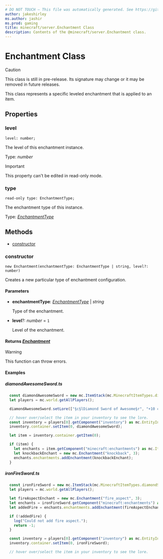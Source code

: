 ```yaml
---
# DO NOT TOUCH — This file was automatically generated. See https://github.com/mojang/minecraftapidocsgenerator to modify descriptions, examples, etc.
author: jakeshirley
ms.author: jashir
ms.prod: gaming
title: minecraft/server.Enchantment Class
description: Contents of the @minecraft/server.Enchantment class.
---
```

# Enchantment Class

> [!CAUTION]
> This class is still in pre-release.  Its signature may change or it may be removed in future releases.

This class represents a specific leveled enchantment that is applied to an item.

## Properties

### **level**
`level: number;`

The level of this enchantment instance.

Type: *number*
  
> [!IMPORTANT]
> This property can't be edited in read-only mode.

### **type**
`read-only type: EnchantmentType;`

The enchantment type of this instance.

Type: [*EnchantmentType*](EnchantmentType.md)

## Methods
- [constructor](#constructor)

### **constructor**
`
new Enchantment(enchantmentType: EnchantmentType | string, level?: number)
`

Creates a new particular type of enchantment configuration.

#### **Parameters**
- **enchantmentType**: [*EnchantmentType*](EnchantmentType.md) | *string*
  
  Type of the enchantment.
- **level**?: *number* = `1`
  
  Level of the enchantment.

#### **Returns** [*Enchantment*](Enchantment.md)

> [!WARNING]
> This function can throw errors.

#### Examples
##### ***diamondAwesomeSword.ts***
```typescript
  const diamondAwesomeSword = new mc.ItemStack(mc.MinecraftItemTypes.diamondSword, 1);
  let players = mc.world.getAllPlayers();

  diamondAwesomeSword.setLore(["§c§lDiamond Sword of Awesome§r", "+10 coolness", "§p+4 shiny§r"]);

  // hover over/select the item in your inventory to see the lore.
  const inventory = players[0].getComponent("inventory") as mc.EntityInventoryComponent;
  inventory.container.setItem(0, diamondAwesomeSword);

  let item = inventory.container.getItem(0);

  if (item) {
    let enchants = item.getComponent("minecraft:enchantments") as mc.ItemEnchantsComponent;
    let knockbackEnchant = new mc.Enchantment("knockback", 3);
    enchants.enchantments.addEnchantment(knockbackEnchant);
  }
```
##### ***ironFireSword.ts***
```typescript
  const ironFireSword = new mc.ItemStack(mc.MinecraftItemTypes.diamondSword, 1);
  let players = mc.world.getAllPlayers();

  let fireAspectEnchant = new mc.Enchantment("fire_aspect", 3);
  let enchants = ironFireSword.getComponent("minecraft:enchantments") as mc.ItemEnchantsComponent;
  let addedFire = enchants.enchantments.addEnchantment(fireAspectEnchant);

  if (!addedFire) {
    log("Could not add fire aspect.");
    return -1;
  }

  const inventory = players[0].getComponent("inventory") as mc.EntityInventoryComponent;
  inventory.container.setItem(0, ironFireSword);

  // hover over/select the item in your inventory to see the lore.
```
